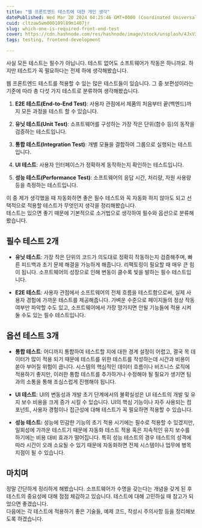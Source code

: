 ```yaml
---
title: "웹 프론트엔드 테스트에 대한 개인 생각"
datePublished: Wed Mar 20 2024 04:25:46 GMT+0000 (Coordinated Universal Time)
cuid: cltzaw5wm000109l89m1407jr
slug: which-one-is-required-front-end-test
cover: https://cdn.hashnode.com/res/hashnode/image/stock/unsplash/4JxV3Gs42Ks/upload/b44b630f232f9951616b22280f1f4c8c.jpeg
tags: testing, frontend-development

---
```


사실 모든 테스트는 필수가 아닙니다. 테스트 없어도 소프트웨어가 작동은 하니까요. 하지만 테스트가 꼭 필요하다는 전제 하에 생각해봤습니다.

웹 프론트엔드 테스트를 적용할 수 있는 많은 테스트들이 있습니다. 그 중 보편성이라는 기준에 따라 총 다섯 가지 테스트로 분류하여 생각해봤습니다.

1. **E2E 테스트(End-to-End Test)**: 사용자 관점에서 제품의 처음부터 끝(백엔드)까지 모든 과정을 테스트 할 수 있습니다.
    
2. **유닛 테스트(Unit Test)**: 소프트웨어를 구성하는 가장 작은 단위(함수 등)의 동작을 검증하는 테스트입니다.
    
3. **통합 테스트(Integration Test)**: 개별 모듈을 결합하여 그룹으로 실행되는 테스트입니다.
    
4. **UI 테스트**: 사용자 인터페이스가 정확하게 동작하는지 확인하는 테스트입니다.
    
5. **성능 테스트(Performance Test)**: 소프트웨어의 응답 시간, 처리량, 자원 사용량 등을 측정하는 테스트입니다.
    

이 중 제가 생각했을 때 자동화하면 좋은 필수 테스트와 꼭 자동화 하지 않아도 되고 선택적으로 적용할 테스트가 무엇인지 생각을 정리해봤습니다.  
테스트는 있으면 좋기 때문에 기본적으로 소거법으로 생각하여 필수와 옵션으로 분류해봤습니다.

## 필수 테스트 2개

* **유닛 테스트**: 가장 작은 단위의 코드가 의도대로 정확히 작동하는지 검증해주며, 빠른 피드백과 초기 문제 해결을 가능하게 해줍니다. 리팩토링이 필요할 때 매우 큰 힘이 됩니다. 소프트웨어의 성장으로 인해 변동이 클수록 빛을 발하는 필수 테스트입니다.
    
* **E2E 테스트**: 사용자 관점에서 소프트웨어의 전체 흐름을 테스트함으로써, 실제 사용자 경험에 가까운 테스트를 제공해줍니다. 가벼운 수준으로 페이지들의 정상 작동 여부만 파악할 수도 있고, 소프트웨어에서 가장 망가지면 안될 기능들에 적용 시켜둘 수도 있는 필수 테스트입니다.
    

## 옵션 테스트 3개

* **통합 테스트**: 어디까지 통합하여 테스트할 지에 대한 경계 설정이 어렵고, 결국 목 데이터가 많이 적용 되기 때문에 테스트를 위한 테스트를 작성하는데 시간과 비용이 쏟아 부어질 위험이 큽니다. 시스템의 핵심적인 데이터 흐름이나 비즈니스 로직에 적용하기 좋지만, 이러한 통합 테스트를 추가하거나 수정해야 될 필요가 생기면 팀과의 소통을 통해 조심스럽게 진행해야 됩니다.
    
* **UI 테스트**: UI의 변동성과 개발 초기 단계에서의 불확실성은 UI 테스트의 개발 및 유지 보수 비용을 크게 증가 시킬 수 있습니다. UI의 핵심 기능이나 자주 사용되는 컴포넌트, 사용자 경험이나 접근성에 대해 테스트가 꼭 필요하면 적용할 수 있습니다.
    
* **성능 테스트:** 성능에 민감한 기능의 초기 적용 시기에는 필수로 적용할 수 있겠지만, 일회성에 가까운 테스트기 때문에 자동화 테스트 적용 혹은 지속적인 유지 보수를 하기에는 비용 대비 효과가 떨어집니다. 특히 성능 테스트의 경우 테스트의 성격에 따라 시간이 오래 소요될 수 있기 때문에 자동화하면 전체 시스템이나 업무에 병목지점이 될 수 있습니다.
    

## 마치며

정말 간단하게 정리하게 해봤습니다. 소프트웨어가 수명을 갖는다는 개념을 갖게 된 후 테스트의 중요성에 대해 점점 체감하고 있습니다. 테스트에 대해 고민하실 때 참고가 되었으면 좋겠습니다.  
다음에는 각 테스트에 적용하기 좋은 기술들, 예제 코드, 작성시 주의사항 등을 정리해보도록 하겠습니다.